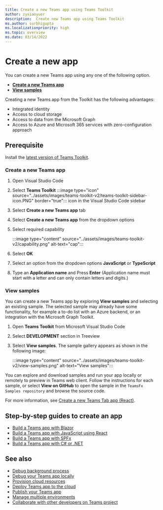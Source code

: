 ```yaml
---
title: Create a new Teams app using Teams Toolkit
author: zyxiaoyuer
description:  Create new Teams app using Teams Toolkit
ms.author: surbhigupta
ms.localizationpriority: high
ms.topic: overview
ms.date: 03/14/2022
---
```


# Create a new app

You can create a new Teams app using any one of the following option.

* [**Create a new Teams app**](create-new-project.md#create-a-new-teams-app)
* [**View samples**](create-new-project.md#view-samples)

Creating a new Teams app from the Toolkit has the following advantages:

* Integrated identity
* Access to cloud storage
* Access to data from the Microsoft Graph
* Access to Azure and Microsoft 365 services with zero-configuration approach

## Prerequisite

Install the [latest version of Teams Toolkit](https://marketplace.visualstudio.com/items?itemName=TeamsDevApp.ms-teams-vscode-extension).

### Create a new Teams app

1. Open Visual Studio Code
1. Select **Teams Toolkit** :::image type="icon" source="../assets/images/teams-toolkit-v2/teams-toolkit-sidebar-icon.PNG" border="true"::: icon in the Visual Studio Code sidebar
1. Select **Create a new Teams app** tab
1. Select **Create a new Teams app** from the dropdown options
1. Select required capability

   :::image type="content" source="../assets/images/teams-toolkit-v2/capability.png" alt-text="cap":::

1. Select **OK**
1. Select an option from the dropdown options **JavaScript** or **TypeScript**
2. Type an **Application name** and Press **Enter** (Application name must start with a letter and can only contain letters and digits.)

### View samples

You can create a new Teams app by exploring **View samples** and selecting an existing sample. The selected sample may already have some functionality, for example a to-do list with an Azure backend, or an integration with the Microsoft Graph Toolkit.<br>

1. Open **Teams Toolkit** from Microsoft Visual Studio Code
2. Select **DEVELOPMENT** section in Treeview
3. Select **View samples**. The sample gallery appears as shown in the following image:

   :::image type="content" source="../assets/images/teams-toolkit-v2/view-samples.png" alt-text="View samples":::

You can explore and download samples and run your app locally or remotely to preview in Teams web client. Follow the instructions for each sample, or select **View on GitHub** to open the sample in the `TeamsFx Samples repository` and browse the source code.

For more information, see [Create a new Teams Tab app (React)](/microsoftteams/platform/sbs-gs-javascript?tabs=vscode%2Cvsc%2Cviscode%2Cvcode&tutorial-step=2).

## Step-by-step guides to create an app

* [Build a Teams app with Blazor](../sbs-gs-blazorupdate.yml)
* [Build a Teams app with JavaScript using React](../sbs-gs-javascript.yml)
* [Build a Teams app with SPFx](../sbs-gs-spfx.yml)
* [Build a Teams app with C# or .NET](../sbs-gs-csharp.yml)

## See also

* [Debug background process](debug-background-process.md)
* [Debug your Teams app locally](debug-local.md)
* [Provision cloud resources](provision.md)
* [Deploy Teams app to the cloud](deploy.md)
* [Publish your Teams app](TeamsFx-collaboration.md)
* [Manage multiple environments](TeamsFx-multi-env.md)
* [Collaborate with other developers on Teams project](TeamsFx-collaboration.md)
